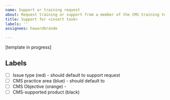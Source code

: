 ```yaml
---
name: Support or training request
about: Request training or support from a member of the CMS training team.
title: Support for <insert task>
labels: ''
assignees: howardbrande

---
```


[template in progress]

## Labels
- [ ] Issue type (red) - should default to support request
- [ ] CMS practice area (blue) - should default to
- [ ] CMS Objective (orange) - 
- [ ] CMS-supported product (black)
